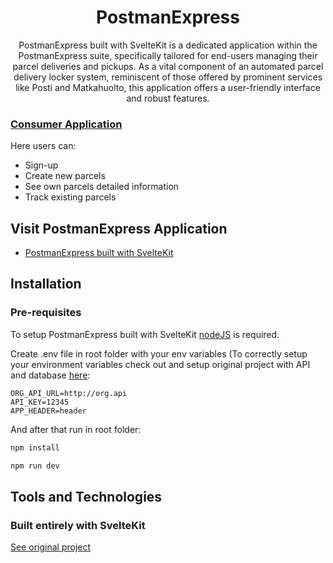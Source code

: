 <div align="center">

# PostmanExpress

PostmanExpress built with SvelteKit is a dedicated application within the PostmanExpress suite, specifically tailored for end-users managing their parcel deliveries and pickups. As a vital component of an automated parcel delivery locker system, reminiscent of those offered by prominent services like Posti and Matkahuolto, this application offers a user-friendly interface and robust features.

</div>


### [Consumer Application](https://svelte.consumer.salute-sir.com)

Here users can:

-   Sign-up
-   Create new parcels
-   See own parcels detailed information
-   Track existing parcels

## Visit PostmanExpress Application

- [PostmanExpress built with SvelteKit](https://svelte.consumer.salute-sir.com)

## Installation

### Pre-requisites

To setup PostmanExpress built with SvelteKit [nodeJS](https://nodejs.org/) is required.

Create .env file in root folder with your env variables (To correctly setup your environment variables check out and setup original project with API and database [here](https://github.com/QuirkoTech/PostmanExpress):

```
ORG_API_URL=http://org.api
API_KEY=12345
APP_HEADER=header
```

And after that run in root folder:

```bash
npm install
```

```bash
npm run dev
```


## Tools and Technologies

### Built entirely with SvelteKit

[See original project](https://github.com/QuirkoTech/PostmanExpress)
